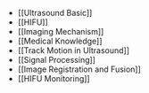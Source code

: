 - [[Ultrasound Basic]]
- [[HIFU]]
- [[Imaging Mechanism]]
- [[Medical Knowledge]]
- [[Track Motion in Ultrasound]]
- [[Signal Processing]]
- [[Image Registration and Fusion]]
- [[HIFU Monitoring]]